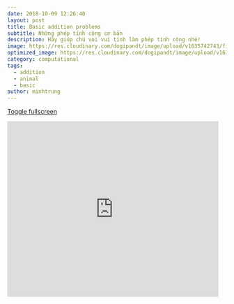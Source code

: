 ```yaml
---
date: 2018-10-09 12:26:40
layout: post
title: Basic addition problems
subtitle: Những phép tính cộng cơ bản
description: Hãy giúp chú voi vui tính làm phép tính cộng nhé!
image: https://res.cloudinary.com/dogipandt/image/upload/v1635742743/find-the-sum-of-2-numbers-n%E1%BB%81n_ikjzwb.png
optimized_image: https://res.cloudinary.com/dogipandt/image/upload/v1635742743/find-the-sum-of-2-numbers-n%E1%BB%81n_ikjzwb.png
category: computational
tags:
  - addition
  - animal
  - basic
author: minhtrung
---
```


<a href="https://scratch.mit.edu/projects/566540009/fullscreen/"> Toggle fullscreen </a>
<iframe src="https://scratch.mit.edu/projects/566540009/embed" allowtransparency="true" width="485" height="402" frameborder="0" scrolling="no" allowfullscreen></iframe>